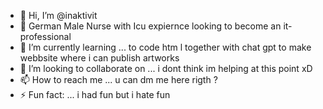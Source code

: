 - 👋 Hi, I’m @inaktivit
- 👀 German Male Nurse with Icu expiernce looking to become an it-professional
- 🌱 I’m currently learning ... to code htm l together with chat gpt to make webbsite where i can publish artworks 
- 💞️ I’m looking to collaborate on ... i dont think im helping at this point xD 
- 📫 How to reach me ... u can dm me here rigth ? 
- ⚡ Fun fact: ... i had fun but i hate fun 

<!---
inaktivit/inaktivit is a ✨ special ✨ repository because its `README.md` (this file) appears on your GitHub profile.
You can click the Preview link to take a look at your changes.
--->
